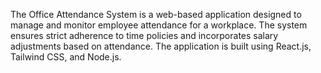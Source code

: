 The Office Attendance System is a web-based application designed to manage and monitor employee attendance for a workplace. The system ensures strict adherence to time policies and incorporates salary adjustments based on attendance. The application is built using React.js, Tailwind CSS, and Node.js.
